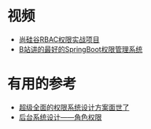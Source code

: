 


# 视频

* [尚硅谷RBAC权限实战项目](https://www.bilibili.com/video/av23768626?from=search&seid=9297901973965636156)
* [B站讲的最好的SpringBoot权限管理系统](https://www.bilibili.com/video/av79538985/?spm_id_from=333.788.videocard.1)

# 有用的参考

* [超级全面的权限系统设计方案面世了](https://www.jianshu.com/p/1674d6aec026)
* [后台系统设计——角色权限](https://www.jianshu.com/p/29c2d7721924)

